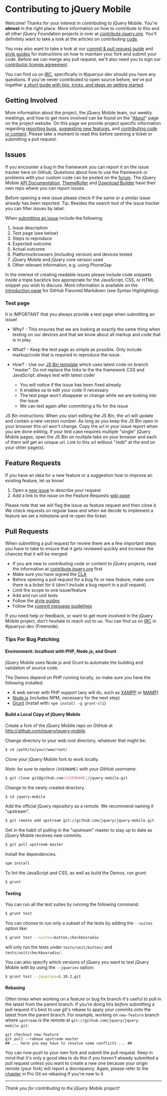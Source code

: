 # Contributing to jQuery Mobile

Welcome! Thanks for your interest in contributing to jQuery Mobile. You're **almost** in the right place. More information on how to contribute to this and all other jQuery Foundation projects is over at [contribute.jquery.org](http://contribute.jquery.org). You'll definitely want to take a look at the articles on contributing [code](http://contribute.jquery.org/code).

You may also want to take a look at our [commit & pull request guide](http://contribute.jquery.org/commits-and-pull-requests/) and [style guides](http://contribute.jquery.org/style-guide/) for instructions on how to maintain your fork and submit your code. Before we can merge any pull request, we'll also need you to sign our [contributor license agreement](http://contribute.jquery.org/cla).

You can find us on [IRC](http://irc.jquery.org), specifically in #jqueryui-dev should you have any questions. If you've never contributed to open source before, we've put together [a short guide with tips, tricks, and ideas on getting started](http://contribute.jquery.org/open-source/).


## Getting Involved

More information about the project, the jQuery Mobile team, our weekly meetings, and how to get more involved can be found on the "[About](http://jquerymobile.com/about/)" page on the project website. On this page we provide project specific information regarding [reporting bugs](#issues), [suggesting new features](#feature-requests), and [contributing code or content](#pull-requests). Please take a moment to read this before opening a ticket or submitting a pull request. 


## Issues

If you encounter a bug in the framework you can report it on the issue tracker here on Github. Questions about how to use the framework or problems with your custom code can be posted on the [forum](https://forum.jquery.com/jquery-mobile).
The jQuery Mobile [API Documentation](https://github.com/jquery/api.jquerymobile.com), [ThemeRoller](https://github.com/jquery/themeroller.jquerymobile.com) and [Download Builder](https://github.com/jquery/jquerymobile.com) have their own repo where you can report issues.

Before opening a new issue please check if the same or a similar issue already has been reported. Tip: Besides the search tool of the issue tracker you can filter issues by label.

When [submitting an issue](https://github.com/jquery/jquery-mobile/issues/new) include the following:

1. Issue description
2. Test page (see below)
3. Steps to reproduce
4. Expected outcome
5. Actual outcome
6. Platforms/browsers (including version) and devices tested
7. jQuery Mobile and jQuery core version used
8. Other relevant information, e.g. using PhoneGap

In the interest of creating readable issues please include code snippets inside a triple backtick box appropriate for the JavaScript, CSS, or HTML snippet you wish to discuss. More information is available on the [introduction page](http://github.github.com/github-flavored-markdown/) for GitHub Flavored Markdown (see Syntax Highlighting).


### Test page

It is IMPORTANT that you always provide a test page when submitting an issue!

* Why? - This ensures that we are looking at exactly the same thing when testing on our devices and that we know about all markup and code that is in play.

* What? - Keep the test page as simple as possible. Only include markup/code that is required to reproduce the issue.

* How? - Use our [JS Bin template](http://jsbin.com/acIRUBo/1/edit) which uses latest code on branch "master". Do not replace the links to the the framework CSS and JavaScript: always test with latest code!

  * You will notice if the issue has been fixed already
  * It enables us to edit your code if necessary
  * The test page won't disappear or change while we are looking into the issue
  * We can test again after committing a fix for the issue

JS Bin instructions: When you start editing the JS Bin, the url will update and contain a new version number. As long as you keep the JS Bin open in your browser this url won't change. Copy the url in your issue report when you are done editing. If your test case requires multiple "single" jQuery Mobile pages, open the JS Bin on multiple tabs on your browser and each of them will get an unique url. Link to this url without "/edit" at the end on your other page(s).


## Feature Requests

If you have an idea for a new feature or a suggestion how to improve an existing feature, let us know!

1. Open a [new issue](https://github.com/jquery/jquery-mobile/issues/new) to describe your request
2. Add a link to the issue on the Feature Requests [wiki page](https://github.com/jquery/jquery-mobile/wiki/Feature-Requests)

Please note that we will flag the issue as feature request and then close it. We check requests on regular base and when we decide to implement a feature we set a milestone and re-open the ticket.


## Pull Requests

When submitting a pull request for review there are a few important steps you have to take to ensure that it gets reviewed quickly and increase the chances that it will be merged:

* If you are new to contributing code or content to jQuery projects, read the information at [contribute.jquery.org](http://contribute.jquery.org/) first
* Make sure you have signed the [CLA](http://contribute.jquery.org/CLA/)
* Before opening a pull request for a bug fix or new feature, make sure there is a ticket for it (don't include a bug report in a pull request)
* Limit the scope to one issue/feature
* Add and run unit tests
* Follow the [style guides](http://contribute.jquery.org/style-guide/)
* Follow the [commit message guidelines](http://contribute.jquery.org/commits-and-pull-requests/#commit-guidelines)

If you need help or feedback, or want to get more involved in the jQuery Mobile project, don't hesitate to reach out to us. You can find us on [IRC](http://irc.jquery.org/) in #jqueryui-dev (Freenode).


### Tips For Bug Patching


#### Environment: localhost with PHP, Node.js, and Grunt

jQuery Mobile uses Node.js and Grunt to automate the building and validation of source code.

The Demos depend on PHP running locally, so make sure you have the following installed:

* A web server with PHP support (any will do, such as [XAMPP](http://www.apachefriends.org/en/xampp.html) or [MAMP](http://www.mamp.info/en/index.html))
* [Node.js](http://nodejs.org/) (includes NPM, necessary for the next step)
* [Grunt](http://gruntjs.com/) (install with: `npm install -g grunt-cli`)


#### Build a Local Copy of jQuery Mobile

Create a fork of the jQuery Mobile repo on GitHub at http://github.com/jquery/jquery-mobile.

Change directory to your web root directory, whatever that might be:

```bash
$ cd /path/to/your/www/root/
```

Clone your jQuery Mobile fork to work locally.

*Note: be sure to replace `[USERNAME]` with your GitHub username.*

```bash
$ git clone git@github.com:[USERNAME]/jquery-mobile.git
```

Change to the newly created directory.

```bash
$ cd jquery-mobile
```

Add the official jQuery repository as a remote. We recommend naming it "upstream".

```bash
$ git remote add upstream git://github.com/jquery/jquery-mobile.git
```

Get in the habit of pulling in the "upstream" master to stay up to date as jQuery Mobile receives new commits.

```bash
$ git pull upstream master
```

Install the dependencies.

```bash
npm install
```

To lint the JavaScript and CSS, as well as build the Demos, run grunt:

```bash
$ grunt
```


#### Testing

You can run all the test suites by running the following command:

```bash
$ grunt test
```

You can choose to run only a subset of the tests by adding the `--suites` option like:

```bash
$ grunt test --suites=button,checkboxradio
```

will only run the tests under `tests/unit/button/` and `tests/unit/checkboxradio/`.

You can also specify which versions of jQuery you want to test jQuery Mobile with by using the `--jqueries` option:

```bash
$ grunt test --jqueries=1.10.2,git
```


#### Rebasing

Often times when working on a feature or bug fix branch it's useful to pull in the latest from the parent branch. If you're doing this _before_ submitting a pull request it's best to use git's rebase to apply your commits onto the latest from the parent branch. For example, working on `new-feature` branch where `upstream` is the remote at `git://github.com/jquery/jquery-mobile.git`:

    git checkout new-feature
    git pull --rebase upstream master
    ## ... here you may have to resolve some conflicts ... ##

You can now push to your own fork and submit the pull request. Keep in mind that it's only a good idea to do this if you _haven't_ already submitted a pull request unless you want to create a new one because your origin remote (your fork) will report a discrepancy. Again, please refer to the [chapter](http://git-scm.com/book/ch3-6.html) in Pro Git on rebasing if you're new to it.

------------------------------------------------------------

*Thank you for contributing to the jQuery Mobile project!*
